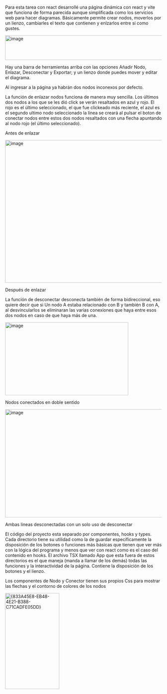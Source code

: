 Para esta tarea con react desarrollé una página dinámica con react y vite que funciona de forma parecida aunque simplificada como los servicios web para hacer diagramas.
Básicamente permite crear nodos, moverlos por un lienzo, cambiarles el texto que contienen y enlzarlos entre sí como gustes.

<img width="870" height="79" alt="image" src="https://github.com/user-attachments/assets/455c9fe6-2617-4ab3-ba6b-e3bde9aa9b34" />

Hay una barra de herramientas arriba con las opciones Añadir Nodo, Enlazar, Desconectar y Exportar; y un lienzo donde puedes mover y editar el diagrama.

Al ingresar a la página ya habrán dos nodos inconexos por defecto.

La función de enlazar nodos funciona de manera muy sencilla. Los últimos dos nodos a los que se les dió click se verán resaltados en azul y rojo. El rojo es el último seleccionado, el que fue clickeado más reciente, el azul es el segundo ultimo nodo seleccionado
la línea se creará al pulsar el boton de conectar nodos entre estos dos nodos resaltados con una flecha apuntando al nodo rojo (el último seleccionado).

Antes de enlazar

<img width="650" height="458" alt="image" src="https://github.com/user-attachments/assets/7923faf5-7dd8-42af-aa63-348916f24ee3" />

Después de enlazar

La función de desconectar desconecta también de forma bidireccional, eso quiere decir que si Un nodo A estaba relacionado con B y también B con A, al desvincularlos se eliminaran las varias conexiones que haya entre esos dos nodos en caso de que haya más de una.

<img width="396" height="234" alt="image" src="https://github.com/user-attachments/assets/54660326-d8a1-45c5-a901-f156f694806e" />

Nodos conectados en doble sentido

<img width="650" height="347" alt="image" src="https://github.com/user-attachments/assets/0c2789f7-3a47-4a54-8c2a-2e6d5c2d5764" />

Ambas lineas desconectadas con un solo uso de desconectar

El código del proyecto esta separado por componentes, hooks y types. Cada directorio tiene su utilidad como la de guardar específicamente la disposición de los botones o funciones más básicas que tienen que ver más con la lógica del programa y menos que ver con react como es el caso del contenido en hooks.
El archivo TSX llamado App que esta fuera de estos directorios es el que maneja (manda a llamar de los demás) todas las funciones y la interactividad de la página. Contiene la disposición de los botones y el lienzo.

Los componentes de Nodo y Conector tienen sus propios Css para mostrar las flechas y el contorno de colores de los nodos

<img width="174" height="308" alt="{833A45E8-EB48-4E21-B388-C71CADFE05DD}" src="https://github.com/user-attachments/assets/a54fa93a-1e1e-482b-98a8-28bd67fc0dff" />





